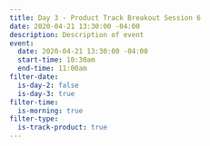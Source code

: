 ```yaml
---
title: Day 3 - Product Track Breakout Session 6
date: 2020-04-21 13:30:00 -04:00
description: Description of event
event:
  date: 2020-04-21 13:30:00 -04:00
  start-time: 10:30am
  end-time: 11:00am
filter-date:
  is-day-2: false
  is-day-3: true
filter-time:
  is-morning: true
filter-type:
  is-track-product: true
---
```


